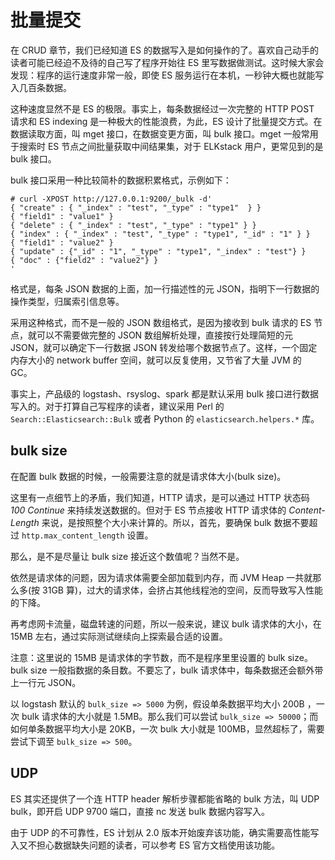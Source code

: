 # 批量提交

在 CRUD 章节，我们已经知道 ES 的数据写入是如何操作的了。喜欢自己动手的读者可能已经迫不及待的自己写了程序开始往 ES 里写数据做测试。这时候大家会发现：程序的运行速度非常一般，即使 ES 服务运行在本机，一秒钟大概也就能写入几百条数据。

这种速度显然不是 ES 的极限。事实上，每条数据经过一次完整的 HTTP POST 请求和 ES indexing 是一种极大的性能浪费，为此，ES 设计了批量提交方式。在数据读取方面，叫 mget 接口，在数据变更方面，叫 bulk 接口。mget 一般常用于搜索时 ES 节点之间批量获取中间结果集，对于 ELKstack 用户，更常见到的是 bulk 接口。

bulk 接口采用一种比较简朴的数据积累格式，示例如下：

```
# curl -XPOST http://127.0.0.1:9200/_bulk -d'
{ "create" : { "_index" : "test", "_type" : "type1"  } }
{ "field1" : "value1" }
{ "delete" : { "_index" : "test", "_type" : "type1" } }
{ "index" : { "_index" : "test", "_type" : "type1", "_id" : "1" } }
{ "field1" : "value2" }
{ "update" : {"_id" : "1", "_type" : "type1", "_index" : "test"} }
{ "doc" : {"field2" : "value2"} }
'
```

格式是，每条 JSON 数据的上面，加一行描述性的元 JSON，指明下一行数据的操作类型，归属索引信息等。

采用这种格式，而不是一般的 JSON 数组格式，是因为接收到 bulk 请求的 ES 节点，就可以不需要做完整的 JSON 数组解析处理，直接按行处理简短的元 JSON，就可以确定下一行数据 JSON 转发给哪个数据节点了。这样，一个固定内存大小的 network buffer 空间，就可以反复使用，又节省了大量 JVM 的 GC。

事实上，产品级的 logstash、rsyslog、spark 都是默认采用 bulk 接口进行数据写入的。对于打算自己写程序的读者，建议采用 Perl 的 `Search::Elasticsearch::Bulk` 或者 Python 的 `elasticsearch.helpers.*` 库。

## bulk size

在配置 bulk 数据的时候，一般需要注意的就是请求体大小(bulk size)。

这里有一点细节上的矛盾，我们知道，HTTP 请求，是可以通过 HTTP 状态码 *100 Continue* 来持续发送数据的。但对于 ES 节点接收 HTTP 请求体的 *Content-Length* 来说，是按照整个大小来计算的。所以，首先，要确保 bulk 数据不要超过 `http.max_content_length` 设置。

那么，是不是尽量让 bulk size 接近这个数值呢？当然不是。

依然是请求体的问题，因为请求体需要全部加载到内存，而 JVM Heap 一共就那么多(按 31GB 算)，过大的请求体，会挤占其他线程池的空间，反而导致写入性能的下降。

再考虑网卡流量，磁盘转速的问题，所以一般来说，建议 bulk 请求体的大小，在 15MB 左右，通过实际测试继续向上探索最合适的设置。

注意：这里说的 15MB 是请求体的字节数，而不是程序里里设置的 bulk size。bulk size 一般指数据的条目数。不要忘了，bulk 请求体中，每条数据还会额外带上一行元 JSON。

以 logstash 默认的 `bulk_size => 5000` 为例，假设单条数据平均大小 200B ，一次 bulk 请求体的大小就是 1.5MB。那么我们可以尝试 `bulk_size => 50000`；而如何单条数据平均大小是 20KB，一次 bulk 大小就是 100MB，显然超标了，需要尝试下调至 `bulk_size => 500`。

## UDP

ES 其实还提供了一个连 HTTP header 解析步骤都能省略的 bulk 方法，叫 UDP bulk，即开启 UDP 9700 端口，直接 nc 发送 bulk 数据内容写入。

由于 UDP 的不可靠性，ES 计划从 2.0 版本开始废弃该功能，确实需要高性能写入又不担心数据缺失问题的读者，可以参考 ES 官方文档使用该功能。
